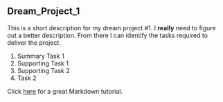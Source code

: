 ## Dream_Project_1

This is a short description for my dream project #1.  I **really** need to figure out a better description.  From there I can identify the tasks required to deliver the project.

1. Summary Task 1
 1. Supporting Task 1
 2. Supporting Task 2
2. Task 2

Click [here](https://www.markdowntutorial.com) for a great Markdown tutorial.

